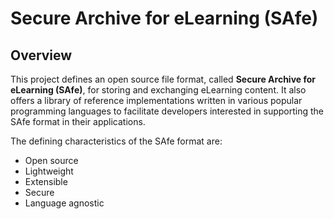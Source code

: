 # Secure Archive for eLearning (SAfe)

## Overview
This project defines an open source file format, called **Secure Archive for eLearning (SAfe)**, for storing and exchanging eLearning content.  It also offers a library of reference implementations written in various popular programming languages to facilitate developers interested in supporting the SAfe format in their applications.

The defining characteristics of the SAfe format are:
* Open source
* Lightweight
* Extensible
* Secure
* Language agnostic


